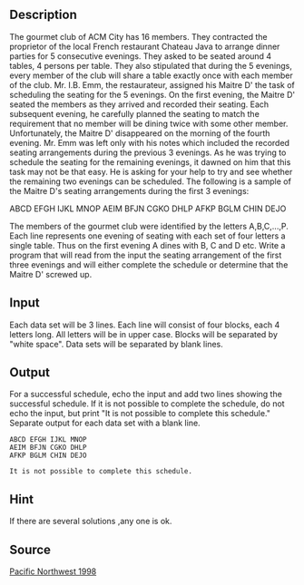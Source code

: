 <h2>Description</h2><p>The gourmet club of ACM City has 16 members. They contracted the proprietor of the local French restaurant Chateau Java to arrange dinner parties for 5 consecutive evenings. They asked to be seated around 4 tables, 4 persons per table. They also stipulated that during the 5 evenings, every member of the club will share a table exactly once with each member of the club. Mr. I.B. Emm, the restaurateur, assigned his Maitre D' the task of scheduling the seating for the 5 evenings. On the first evening, the Maitre D' seated the members as they arrived and recorded their seating. Each subsequent evening, he carefully planned the seating to match the requirement that no member will be dining twice with some other member.  Unfortunately, the Maitre D' disappeared on the morning of the fourth evening. Mr. Emm was left only with his notes which included the recorded seating arrangements during the previous 3 evenings. As he was trying to schedule the seating for the remaining evenings, it dawned on him that this task may not be that easy. He is asking for your help to try and see whether the remaining two evenings can be scheduled.  The following is a sample of the Maitre D's seating arrangements during the first 3 evenings:
</p>
ABCD	EFGH	IJKL	MNOP
AEIM	BFJN	CGKO	DHLP
AFKP	BGLM	CHIN	DEJO

The members of the gourmet club were identified by the letters A,B,C,...,P.  
Each line represents one evening of seating with each set of four letters a single table. Thus on the first evening A dines with B, C and D etc.   Write a program that will read from the input the seating arrangement of the first three evenings and will either complete the schedule or determine that the Maitre D' screwed up.
<h2>Input</h2><p>Each data set will be 3 lines. Each line will consist of four blocks, each 4 letters long. All letters will be in upper case. Blocks will be separated by "white space". Data sets will be separated by blank lines.</p><h2>Output</h2><p>For a successful schedule, echo the input and add two lines showing the successful schedule. If it is not possible to complete the schedule, do not echo the input, but print "It is not possible to complete this schedule."  Separate output for each data set with a blank line.</p><pre><code class="language-input1">ABCD EFGH IJKL MNOP
AEIM BFJN CGKO DHLP
AFKP BGLM CHIN DEJO
</code></pre><pre><code class="language-output1">It is not possible to complete this schedule.</code></pre><h2>Hint</h2><p>If there are several solutions ,any one is ok.</p><h2>Source</h2><a href="searchproblem?field=source&amp;key=Pacific+Northwest+1998">Pacific Northwest 1998</a>